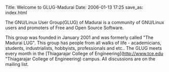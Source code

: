 Title: Welcome to GLUG-Madurai
Date: 2006-01-13 17:25
save_as: index.html

The GNU/Linux User Group(GLUG) of Madurai is a community of GNU/Linux users and promoters of Free and Open Source Software.

This group was founded in January 2001 and was formerly called "The Madurai LUG". This group has people from all walks of life - academicians, students, industrialists, hobbyists, professionals and etc.. The GLUG meets every month in the [Thiagarajar College of Engineering](http://www.tce.edu "Thiagarajar College of Engineering) campus. All discussions are on the mailing list.


